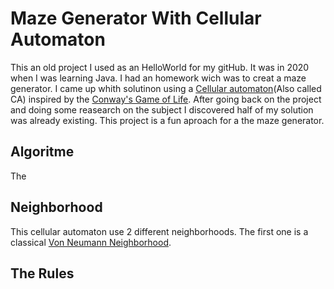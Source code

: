 # Maze Generator With Cellular Automaton
This an old project I used as an HelloWorld for my gitHub.
It was in 2020 when I was learning Java. I had an homework wich was to creat a maze generator. I came up whith solutinon using a [Cellular automaton](https://en.wikipedia.org/wiki/Cellular_automaton)(Also called CA) inspired by the [Conway's Game of Life](https://en.wikipedia.org/wiki/Conway%27s_Game_of_Life). After going back on the project and doing some reasearch on the subject I discovered half of my solution was already existing. This project is a fun aproach for a the maze generator.

## Algoritme
The 

## Neighborhood
This cellular automaton use 2 different neighborhoods.
The first one is a classical [Von Neumann Neighborhood](https://en.wikipedia.org/wiki/Von_Neumann_neighborhood).


## The Rules


